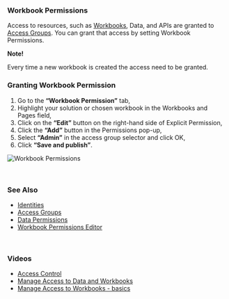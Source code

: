 
### Workbook Permissions 

Access to resources, such as [Workbooks](../workbooks.md), Data, and APIs are granted to [Access Groups](accessgroups.md). You can grant that access by setting Workbook Permissions. 

**Note!**

Every time a new workbook is created the access need to be granted.
<br/>

###	Granting Workbook Permission

1.	Go to the **“Workbook Permission”** tab,
2.	Highlight your solution or chosen workbook in the Workbooks and Pages field, 
3.	Click on the **“Edit”** button on the right-hand side of Explicit Permission,
4.	Click the **“Add”** button in the Permissions pop-up, 
5.	Select **“Admin”** in the access group selector and click OK,  
6.	Click **“Save and publish”**.

![Workbook Permissions](https://profitbasedocs.blob.core.windows.net/images/wbperm.png)  


<br/>

### See Also 
* [Identities](identities.md)
* [Access Groups](accessgroups.md)
* [Data Permissions](dataperm.md)
* [Workbook Permissions Editor](../workbooks/components/accesscontrol/workbookperm.md)


<br/>

### Videos
* [Access Control](../../videos/accesscontrol.md)
* [Manage Access to Data and Workbooks](https://profitbasedocs.blob.core.windows.net/videos/Users%20and%20Permissions%20-%20Manage%20access%20to%20data%20and%20Workbooks.mp4)
* [Manage Access to Workbooks - basics](https://profitbasedocs.blob.core.windows.net/videos/Access%20Control%20-%20Manage%20access%20to%20Workbooks.mp4)